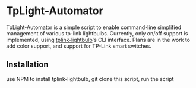 # TpLight-Automator

TpLight-Automator is a simple script to enable command-line simplified management of various tp-link lightbulbs. Currently, only on/off support is implemented, using [tplink-lightbulb](https://github.com/konsumer/tplink-lightbulb)'s CLI interface. Plans are in the work to add color support, and support for TP-Link smart switches.

## Installation

use NPM to install tplink-lightbulb, git clone this script, run the script



